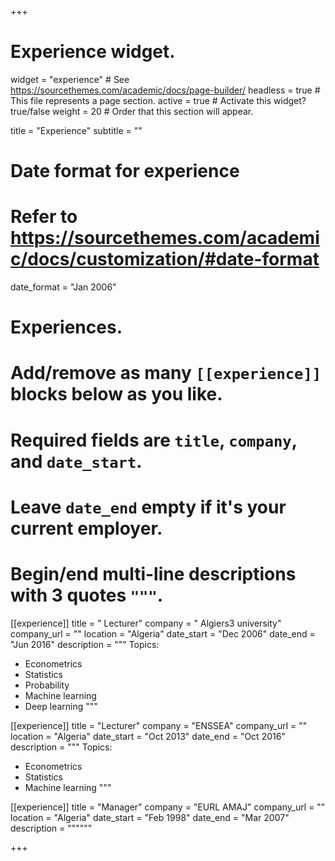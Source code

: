 +++
# Experience widget.
widget = "experience"  # See https://sourcethemes.com/academic/docs/page-builder/
headless = true  # This file represents a page section.
active = true  # Activate this widget? true/false
weight = 20  # Order that this section will appear.

title = "Experience"
subtitle = ""

# Date format for experience
#   Refer to https://sourcethemes.com/academic/docs/customization/#date-format
date_format = "Jan 2006"

# Experiences.
#   Add/remove as many `[[experience]]` blocks below as you like.
#   Required fields are `title`, `company`, and `date_start`.
#   Leave `date_end` empty if it's your current employer.
#   Begin/end multi-line descriptions with 3 quotes `"""`.

[[experience]]
  title = " Lecturer"
  company = " Algiers3 university"
  company_url = ""
  location = "Algeria"
  date_start = "Dec 2006"
  date_end = "Jun 2016"
  description = """
  Topics:
  
  * Econometrics
  * Statistics
  * Probability
  * Machine learning
  * Deep learning
  """


[[experience]]
  title = "Lecturer"
  company = "ENSSEA"
  company_url = ""
  location = "Algeria"
  date_start = "Oct 2013"
  date_end = "Oct 2016"
  description = """
  Topics:
  
  * Econometrics
  * Statistics
  * Machine learning
  """

[[experience]]
  title = "Manager"
  company = "EURL AMAJ"
  company_url = ""
  location = "Algeria"
  date_start = "Feb 1998"
  date_end = "Mar 2007"
  description = """"""


+++
